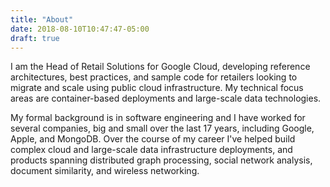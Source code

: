 ```yaml
---
title: "About"
date: 2018-08-10T10:47:47-05:00
draft: true
---
```


I am the Head of Retail Solutions for Google Cloud, developing reference architectures, best practices, and sample code for retailers looking to migrate and scale using public cloud infrastructure. My technical focus areas are container-based deployments and large-scale data technologies. 

My formal background is in software engineering and I have worked for several companies, big and small over the last 17 years, including Google, Apple, and MongoDB. Over the course of my career I've helped build complex cloud and large-scale data infrastructure deployments, and products spanning distributed graph processing, social network analysis, document similarity, and wireless networking.
